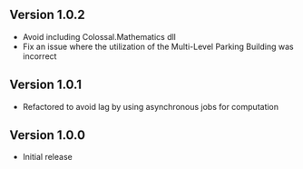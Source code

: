 ## Version 1.0.2

- Avoid including Colossal.Mathematics dll
- Fix an issue where the utilization of the Multi-Level Parking Building was incorrect

## Version 1.0.1

- Refactored to avoid lag by using asynchronous jobs for computation

## Version 1.0.0

- Initial release
